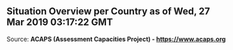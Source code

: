 ## Situation Overview per Country as of Wed, 27 Mar 2019 03:17:22 GMT

Source: **ACAPS (Assessment Capacities Project) - https://www.acaps.org**